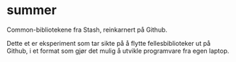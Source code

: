 # summer

Common-bibliotekene fra Stash, reinkarnert på Github.

Dette et er eksperiment som tar sikte på å flytte fellesbiblioteker ut på
Github, i et format som gjør det mulig å utvikle programvare fra egen laptop.
